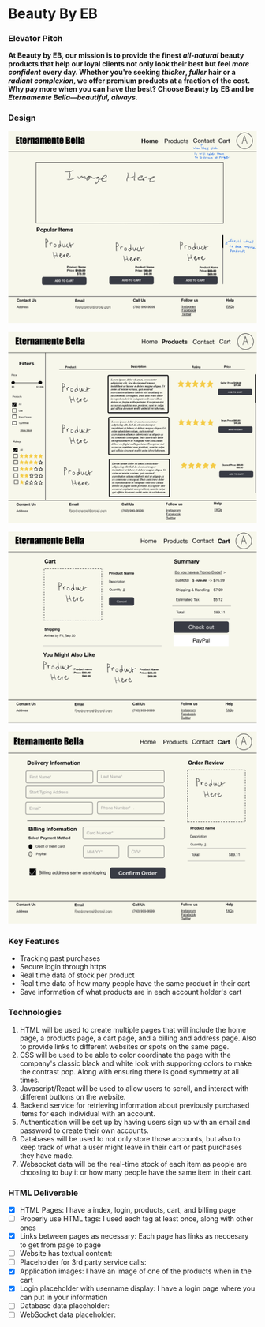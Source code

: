 # Beauty By EB

### Elevator Pitch
**At Beauty by EB, our mission is to provide the finest _all-natural_ beauty products that help our loyal clients not only look their best but feel _more confident_ every day. Whether you're seeking _thicker_, _fuller_ hair or a _radiant complexion_, we offer premium products at a fraction of the cost. Why pay more when you can have the best? Choose Beauty by EB and be _Eternamente Bella—beautiful, always._**

### Design
![Home Page](Images/IMG_0010.jpg)

![Products Page](Images/IMG_0011.jpg)

![Cart Page](Images/IMG_0012.jpg)

![Billing and Addres Page](Images/IMG_0013.jpg)

### Key Features
- Tracking past purchases
- Secure login through https
- Real time data of stock per product
- Real time data of how many people have the same product in their cart
- Save information of what products are in each account holder's cart

### Technologies
1. HTML will be used to create multiple pages that will include the home page, a products page, a cart page, and a billing and address page. Also to provide links to different websites or spots on the same page.
2. CSS will be used to be able to color coordinate the page with the company's classic black and white look with supporitng colors to make the contrast pop. Along with ensuring there is good symmetry at all times.
3. Javascript/React will be used to allow users to scroll, and interact with different buttons on the website.
4. Backend service for retrieving information about previously purchased items for each individual with an account.
5. Authentication will be set up by having users sign up with an email and password to create their own accounts.
6. Databases will be used to not only store those accounts, but also to keep track of what a user might leave in their cart or past purchases they have made.
7. Websocket data will be the real-time stock of each item as people are choosing to buy it or how many people have the same item in their cart.

### HTML Deliverable

- [x] HTML Pages: I have a index, login, products, cart, and billing page
- [ ] Properly use HTML tags: I used each tag at least once, along with other ones
- [x] Links between pages as necessary: Each page has links as neccesary to get from page to page
- [ ] Website has textual content: 
- [ ] Placeholder for 3rd party service calls: 
- [x] Application images: I have an image of one of the products when in the cart
- [x] Login placeholder with username display: I have a login page where you can put in your information
- [ ] Database data placeholder:
- [ ] WebSocket data placeholder:
